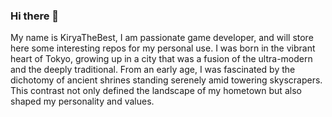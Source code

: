 ### Hi there 👋
My name is KiryaTheBest, I am passionate game developer, and will store here some interesting repos for my personal use. I was born in the vibrant heart of Tokyo, growing up in a city that was a fusion of the ultra-modern and the deeply traditional. From an early age, I was fascinated by the dichotomy of ancient shrines standing serenely amid towering skyscrapers. This contrast not only defined the landscape of my hometown but also shaped my personality and values.

<!--
**kiryathebest/kiryathebest** is a ✨ _special_ ✨ repository because its `README.md` (this file) appears on your GitHub profile.

Here are some ideas to get you started:

- 🔭 I’m currently working on ...
- 🌱 I’m currently learning ...
- 👯 I’m looking to collaborate on ...
- 🤔 I’m looking for help with ...
- 💬 Ask me about ...
- 📫 How to reach me: ...
- 😄 Pronouns: ...
- ⚡ Fun fact: ...
-->
